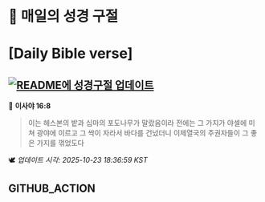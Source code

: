 # 🙏 매일의 성경 구절
# [Daily Bible verse]
## [![README에 성경구절 업데이트](https://github.com/DONGSUKA/first_test/actions/workflows/update-readme-bible.yml/badge.svg)](https://github.com/DONGSUKA/first_test/actions/workflows/update-readme-bible.yml)
<!-- START_BIBLE_VERSE -->
📖 **이사야 16:8**
> 이는 헤스본의 밭과 십마의 포도나무가 말랐음이라 전에는 그 가지가 야셀에 미쳐 광야에 이르고 그 싹이 자라서 바다를 건넜더니 이제열국의 주권자들이 그 좋은 가지를 꺾었도다

🕊️ _업데이트 시각: 2025-10-23 18:36:59 KST_
  <!-- END_BIBLE_VERSE -->
## GITHUB_ACTION

